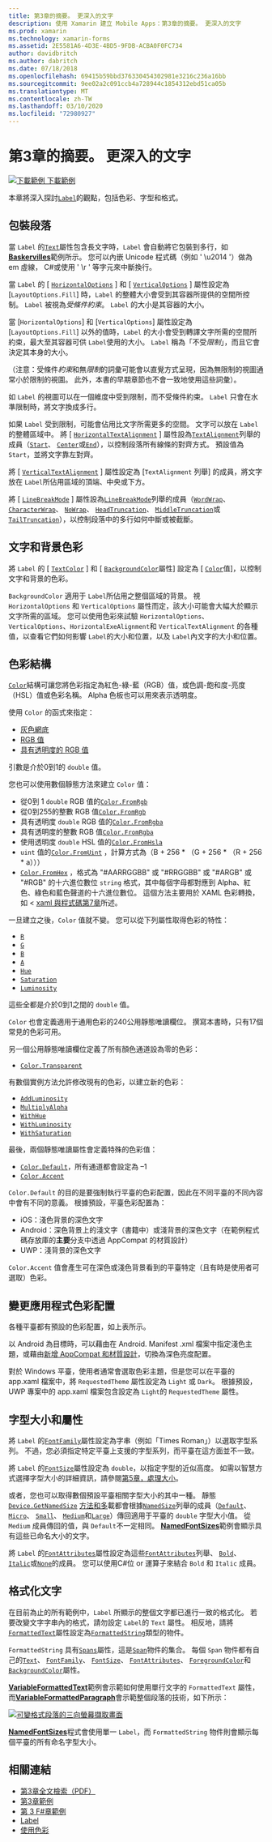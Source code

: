 ```yaml
---
title: 第3章的摘要。 更深入的文字
description: 使用 Xamarin 建立 Mobile Apps：第3章的摘要。 更深入的文字
ms.prod: xamarin
ms.technology: xamarin-forms
ms.assetid: 2E5581A6-4D3E-4BD5-9FDB-ACBA0F0FC734
author: davidbritch
ms.author: dabritch
ms.date: 07/18/2018
ms.openlocfilehash: 69415b59bbd376330454302981e3216c236a16bb
ms.sourcegitcommit: 9ee02a2c091ccb4a728944c1854312ebd51ca05b
ms.translationtype: MT
ms.contentlocale: zh-TW
ms.lasthandoff: 03/10/2020
ms.locfileid: "72980927"
---
```

# <a name="summary-of-chapter-3-deeper-into-text"></a>第3章的摘要。 更深入的文字

[![下載範例](~/media/shared/download.png) 下載範例](https://github.com/xamarin/xamarin-forms-book-samples/tree/master/Chapter03)

本章將深入探討[`Label`](xref:Xamarin.Forms.Label)的觀點，包括色彩、字型和格式。

## <a name="wrapping-paragraphs"></a>包裝段落

當 `Label` 的[`Text`](xref:Xamarin.Forms.Label.Text)屬性包含長文字時，`Label` 會自動將它包裝到多行，如[**Baskervilles**](https://github.com/xamarin/xamarin-forms-book-samples/tree/master/Chapter03/Baskervilles)範例所示。 您可以內嵌 Unicode 程式碼（例如 ' \u2014 '）做為 em 虛線， C#或使用 ' \r ' 等字元來中斷換行。

當 `Label` 的 [ [`HorizontalOptions`](xref:Xamarin.Forms.View.HorizontalOptions) ] 和 [ [`VerticalOptions`](xref:Xamarin.Forms.View.VerticalOptions) ] 屬性設定為 [`LayoutOptions.Fill`] 時，`Label` 的整體大小會受到其容器所提供的空間所控制。 `Label` 被視為*受條件約束*。 `Label` 的大小是其容器的大小。

當 [`HorizontalOptions`] 和 [`VerticalOptions`] 屬性設定為 [`LayoutOptions.Fill`] 以外的值時，`Label` 的大小會受到轉譯文字所需的空間所約束，最大至其容器可供 `Label`使用的大小。 `Label` 稱為「不受*限制*」，而且它會決定其本身的大小。

（注意：受條件*約束*和無*限制*的詞彙可能會以直覺方式呈現，因為無限制的視圖通常小於限制的視圖。 此外，本書的早期章節也不會一致地使用這些詞彙）。

如 `Label` 的視圖可以在一個維度中受到限制，而不受條件約束。 `Label` 只會在水準限制時，將文字換成多行。

如果 `Label` 受到限制，可能會佔用比文字所需更多的空間。 文字可以放在 `Label`的整體區域中。 將 [ [`HorizontalTextAlignment`](xref:Xamarin.Forms.Label.HorizontalTextAlignment) ] 屬性設為[`TextAlignment`](xref:Xamarin.Forms.TextAlignment)列舉的成員（[`Start`](xref:Xamarin.Forms.TextAlignment.Start)、 [`Center`](xref:Xamarin.Forms.TextAlignment.Center)或[`End`](xref:Xamarin.Forms.TextAlignment.Center)），以控制段落所有線條的對齊方式。 預設值為 `Start`，並將文字靠左對齊。

將 [ [`VerticalTextAlignment`](xref:Xamarin.Forms.Label.VerticalTextAlignment) ] 屬性設定為 [`TextAlignment` 列舉] 的成員，將文字放在 `Label`所佔用區域的頂端、中央或下方。

將 [ [`LineBreakMode`](xref:Xamarin.Forms.Label.LineBreakMode) ] 屬性設為[`LineBreakMode`](xref:Xamarin.Forms.LineBreakMode)列舉的成員（[`WordWrap`](xref:Xamarin.Forms.LineBreakMode.WordWrap)、 [`CharacterWrap`](xref:Xamarin.Forms.LineBreakMode.CharacterWrap)、 [`NoWrap`](xref:Xamarin.Forms.LineBreakMode.NoWrap)、 [`HeadTruncation`](xref:Xamarin.Forms.LineBreakMode.HeadTruncation)、 [`MiddleTruncation`](xref:Xamarin.Forms.LineBreakMode.MiddleTruncation)或[`TailTruncation`](xref:Xamarin.Forms.LineBreakMode.TailTruncation)），以控制段落中的多行如何中斷或被截斷。

## <a name="text-and-background-colors"></a>文字和背景色彩

將 `Label` 的 [ [`TextColor`](xref:Xamarin.Forms.Label.TextColor) ] 和 [ [`BackgroundColor`](xref:Xamarin.Forms.VisualElement.BackgroundColor)屬性] 設定為 [ [`Color`](xref:Xamarin.Forms.Color)值]，以控制文字和背景的色彩。

`BackgroundColor` 適用于 `Label`所佔用之整個區域的背景。 視 `HorizontalOptions` 和 `VerticalOptions` 屬性而定，該大小可能會大幅大於顯示文字所需的區域。 您可以使用色彩來試驗 `HorizontalOptions`、`VerticalOptions`、`HorizontalExeAlignment`和 `VerticalTextAlignment` 的各種值，以查看它們如何影響 `Label`的大小和位置，以及 `Label`內文字的大小和位置。

## <a name="the-color-structure"></a>色彩結構

[`Color`](xref:Xamarin.Forms.Color)結構可讓您將色彩指定為紅色-綠-藍（RGB）值，或色調-飽和度-亮度（HSL）值或色彩名稱。 Alpha 色板也可以用來表示透明度。

使用 `Color` 的函式來指定：

- [灰色網底](xref:Xamarin.Forms.Color.%23ctor(System.Double))
- [RGB 值](xref:Xamarin.Forms.Color.%23ctor(System.Double,System.Double,System.Double))
- [具有透明度的 RGB 值](xref:Xamarin.Forms.Color.%23ctor(System.Double,System.Double,System.Double,System.Double))

引數是介於0到1的 `double` 值。

您也可以使用數個靜態方法來建立 `Color` 值：

- 從0到 1 `double` RGB 值的[`Color.FromRgb`](xref:Xamarin.Forms.Color.FromRgb(System.Double,System.Double,System.Double))
- 從0到255的整數 RGB 值[`Color.FromRgb`](xref:Xamarin.Forms.Color.FromRgb(System.Int32,System.Int32,System.Int32))
- 具有透明度 `double` RGB 值的[`Color.FromRgba`](xref:Xamarin.Forms.Color.FromRgba(System.Double,System.Double,System.Double,System.Double))
- 具有透明度的整數 RGB 值[`Color.FromRgba`](xref:Xamarin.Forms.Color.FromRgba(System.Int32,System.Int32,System.Int32,System.Int32))
- 使用透明度 `double` HSL 值的[`Color.FromHsla`](xref:Xamarin.Forms.Color.FromHsla(System.Double,System.Double,System.Double,System.Double))
- `uint` 值的[`Color.FromUint`](xref:Xamarin.Forms.Color.FromUint(System.UInt32)) ，計算方式為（B + 256 \* （G + 256 \* （R + 256 \* a）））
- [`Color.FromHex`](xref:Xamarin.Forms.Color.FromHex(System.String)) ，格式為 "#AARRGGBB" 或 "#RRGGBB" 或 "#ARGB" 或 "#RGB" 的十六進位數位 `string` 格式，其中每個字母都對應到 Alpha、紅色、綠色和藍色聲道的十六進位數位。 這個方法主要用於 XAML 色彩轉換，如 < [xaml 與程式碼第7章](~/xamarin-forms/creating-mobile-apps-xamarin-forms/summaries/chapter07.md)所述。

一旦建立之後，`Color` 值就不變。 您可以從下列屬性取得色彩的特性：

- [`R`](xref:Xamarin.Forms.Color.R)
- [`G`](xref:Xamarin.Forms.Color.G)
- [`B`](xref:Xamarin.Forms.Color.B)
- [`A`](xref:Xamarin.Forms.Color.A)
- [`Hue`](xref:Xamarin.Forms.Color.Hue)
- [`Saturation`](xref:Xamarin.Forms.Color.Saturation)
- [`Luminosity`](xref:Xamarin.Forms.Color.Luminosity)

這些全都是介於0到1之間的 `double` 值。

`Color` 也會定義適用于通用色彩的240公用靜態唯讀欄位。 撰寫本書時，只有17個常見的色彩可用。

另一個公用靜態唯讀欄位定義了所有顏色通道設為零的色彩：

- [`Color.Transparent`](xref:Xamarin.Forms.Color.Transparent)

有數個實例方法允許修改現有的色彩，以建立新的色彩：

- [`AddLuminosity`](xref:Xamarin.Forms.Color.AddLuminosity(System.Double))
- [`MultiplyAlpha`](xref:Xamarin.Forms.Color.MultiplyAlpha(System.Double))
- [`WithHue`](xref:Xamarin.Forms.Color.WithHue(System.Double))
- [`WithLuminosity`](xref:Xamarin.Forms.Color.WithLuminosity(System.Double))
- [`WithSaturation`](xref:Xamarin.Forms.Color.WithSaturation(System.Double))

最後，兩個靜態唯讀屬性會定義特殊的色彩值：

- [`Color.Default`](xref:Xamarin.Forms.Color.Default)，所有通道都會設定為 &ndash;1
- [`Color.Accent`](xref:Xamarin.Forms.Color.Accent)

`Color.Default` 的目的是要強制執行平臺的色彩配置，因此在不同平臺的不同內容中會有不同的意義。 根據預設，平臺色彩配置為：

- iOS：淺色背景的深色文字
- Android：深色背景上的淺文字（書籍中）或淺背景的深色文字（在範例程式碼存放庫的**主要**分支中透過 AppCompat 的材質設計）
- UWP：淺背景的深色文字

`Color.Accent` 值會產生可在深色或淺色背景看到的平臺特定（且有時是使用者可選取）色彩。

## <a name="changing-the-application-color-scheme"></a>變更應用程式色彩配置

各種平臺都有預設的色彩配置，如上表所示。

以 Android 為目標時，可以藉由在 Android. Manifest .xml 檔案中指定淺色主題，或藉由[新增 AppCompat 和材質設計](~/xamarin-forms/platform/android/appcompat-material-design.md)，切換為深色亮度配置。

對於 Windows 平臺，使用者通常會選取色彩主題，但是您可以在平臺的 app.xaml 檔案中，將 `RequestedTheme` 屬性設定為 `Light` 或 `Dark`。 根據預設，UWP 專案中的 app.xaml 檔案包含設定為 `Light`的 `RequestedTheme` 屬性。

## <a name="font-sizes-and-attributes"></a>字型大小和屬性

將 `Label` 的[`FontFamily`](xref:Xamarin.Forms.Label.FontFamily)屬性設定為字串（例如「Times Roman」）以選取字型系列。 不過，您必須指定特定平臺上支援的字型系列，而平臺在這方面並不一致。

將 `Label` 的[`FontSize`](xref:Xamarin.Forms.Label.FontSize)屬性設定為 `double`，以指定字型的近似高度。 如需以智慧方式選擇字型大小的詳細資訊，請參閱[第5章，處理大小](chapter05.md)。

或者，您也可以取得數個預設平臺相關字型大小的其中一種。 靜態[`Device.GetNamedSize`](xref:Xamarin.Forms.Device.GetNamedSize(Xamarin.Forms.NamedSize,System.Type)) [方法和多](xref:Xamarin.Forms.Device.GetNamedSize(Xamarin.Forms.NamedSize,Xamarin.Forms.Element))載都會根據[`NamedSize`](xref:Xamarin.Forms.NamedSize)列舉的成員（[`Default`](xref:Xamarin.Forms.NamedSize.Default)、 [`Micro`](xref:Xamarin.Forms.NamedSize.Micro)、 [`Small`](xref:Xamarin.Forms.NamedSize.Small)、 [`Medium`](xref:Xamarin.Forms.NamedSize.Medium)和[`Large`](xref:Xamarin.Forms.NamedSize.Large)）傳回適用于平臺的 `double` 字型大小值。 從 `Medium` 成員傳回的值，與 `Default`不一定相同。 [**NamedFontSizes**](https://github.com/xamarin/xamarin-forms-book-samples/tree/master/Chapter03/NamedFontSizes)範例會顯示具有這些已命名大小的文字。

將 `Label` 的[`FontAttributes`](xref:Xamarin.Forms.Label.FontAttributes)屬性設定為這些[`FontAttributes`](xref:Xamarin.Forms.FontAttributes)列舉、 [`Bold`](xref:Xamarin.Forms.FontAttributes.Bold)、 [`Italic`](xref:Xamarin.Forms.FontAttributes.Italic)或[`None`](xref:Xamarin.Forms.FontAttributes.None)的成員。 您可以使用C#位 or 運算子來結合 `Bold` 和 `Italic` 成員。

## <a name="formatted-text"></a>格式化文字

在目前為止的所有範例中，`Label` 所顯示的整個文字都已進行一致的格式化。 若要改變文字字串內的格式，請勿設定 `Label`的 `Text` 屬性。 相反地，請將[`FormattedText`](xref:Xamarin.Forms.Label.FormattedText)屬性設定為[`FormattedString`](xref:Xamarin.Forms.FormattedString)類型的物件。

`FormattedString` 具有[`Spans`](xref:Xamarin.Forms.FormattedString.Spans)屬性，這是[`Span`](xref:Xamarin.Forms.Span)物件的集合。 每個 `Span` 物件都有自己的[`Text`](xref:Xamarin.Forms.Span.Text)、 [`FontFamily`](xref:Xamarin.Forms.Span.FontFamily)、 [`FontSize`](xref:Xamarin.Forms.Span.FontSize)、 [`FontAttributes`](xref:Xamarin.Forms.Span.FontAttributes)、 [`ForegroundColor`](xref:Xamarin.Forms.Span.ForegroundColor)和[`BackgroundColor`](xref:Xamarin.Forms.Span.BackgroundColor)屬性。

[**VariableFormattedText**](https://github.com/xamarin/xamarin-forms-book-samples/tree/master/Chapter03/VarFormText)範例會示範如何使用單行文字的 `FormattedText` 屬性，而[**VariableFormattedParagraph**](https://github.com/xamarin/xamarin-forms-book-samples/tree/master/Chapter03/VarFormPara)會示範整個段落的技術，如下所示：

[![可變格式段落的三向螢幕擷取畫面](images/ch03fg06-small.png "可變格式的標籤文字")](images/ch03fg06-large.png#lightbox "可變格式的標籤文字")

[**NamedFontSizes**](https://github.com/xamarin/xamarin-forms-book-samples/tree/master/Chapter03/NamedFontSizes)程式會使用單一 `Label`，而 `FormattedString` 物件則會顯示每個平臺的所有命名字型大小。

## <a name="related-links"></a>相關連結

- [第3章全文檢索（PDF）](https://download.xamarin.com/developer/xamarin-forms-book/XamarinFormsBook-Ch03-Apr2016.pdf)
- [第3章範例](https://github.com/xamarin/xamarin-forms-book-samples/tree/master/Chapter03)
- [第 3 F#章範例](https://github.com/xamarin/xamarin-forms-book-samples/tree/master/Chapter03/FS)
- [Label](~/xamarin-forms/user-interface/text/label.md)
- [使用色彩](~/xamarin-forms/user-interface/colors.md)
